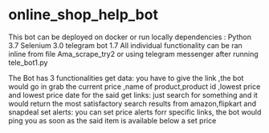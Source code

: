 # online_shop_help_bot

This bot can be deployed on docker or run locally 
dependencies : Python 3.7
               Selenium 3.0
               telegram bot 1.7
All individual functionality can be ran inline from file Ama_scrape_try2 or using telegram messenger after running tele_bot1.py

The Bot has 3 functionalities 
  get data: you have to give the link ,the bot would go in grab the current price ,name of product,product id ,lowest price and lowest price date for the said
  get links: just search for something and it would return the most satisfactory search results from amazon,flipkart and snapdeal
  set alerts: you can set price alerts forr specific links, the bot would ping you as soon as the said item is available below a set price

